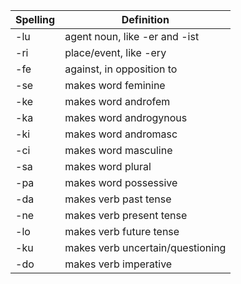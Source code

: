 | Spelling | Definition |
|----------|------------|
| -lu | agent noun, like -er and -ist |
| -ri | place/event, like -ery |
| -fe | against, in opposition to |
| -se | makes word feminine |
| -ke | makes word androfem |
| -ka | makes word androgynous |
| -ki | makes word andromasc |
| -ci | makes word masculine |
| -sa | makes word plural |
| -pa | makes word possessive |
| -da | makes verb past tense |
| -ne | makes verb present tense |
| -lo | makes verb future tense |
| -ku | makes verb uncertain/questioning |
| -do | makes verb imperative |
